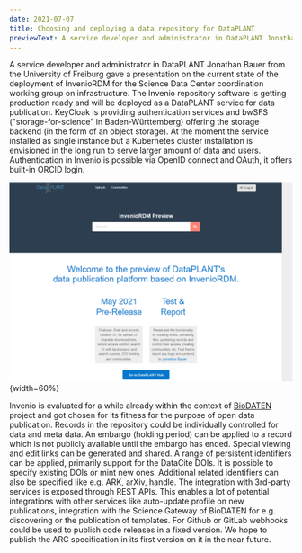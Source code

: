```yaml
---
date: 2021-07-07
title: Choosing and deploying a data repository for DataPLANT
previewText: A service developer and administrator in DataPLANT Jonathan Bauer from the University of Freiburg gave a presentation on the current state of the deployment of InvenioRDM for the Science Data Center coordination working group on infrastructure. The Invenio repository software is getting production ready and will be deployed as a DataPLANT service for data publication. KeyCloak is providing authentication services and bwSFS ("storage-for-science" in Baden-Württemberg) offering the storage backend...
---
```


A service developer and administrator in DataPLANT Jonathan Bauer from the University of Freiburg gave a presentation on the current state of the deployment of InvenioRDM for the Science Data Center coordination working group on infrastructure. The Invenio repository software is getting production ready and will be deployed as a DataPLANT service for data publication. KeyCloak is providing authentication services and bwSFS ("storage-for-science" in Baden-Württemberg) offering the storage backend (in the form of an object storage). At the moment the service installed as single instance but a Kubernetes cluster installation is envisioned in the long run to serve larger amount of data and users. Authentication in Invenio is possible via OpenID connect and OAuth, it offers built-in ORCID login.

![Invenio](/src/assets/images/news/Invenio2.svg "Invenio"){width=60%}

Invenio is evaluated for a while already within the context of [BioDATEN](https://portal.biodaten.info/) project and got chosen for its fitness for the purpose of open data publication. Records in the repository could be individually controlled for data and meta data. An embargo (holding period) can be applied to a record which is not publicly available until the embargo has ended. Special viewing and edit links can be generated and shared. A range of persistent identifiers can be applied, primarily support for the DataCite DOIs. It is possible to specify existing DOIs or mint new ones. Additional related identifiers can also be specified like e.g. ARK, arXiv, handle. The integration with 3rd-party services is exposed through REST APIs. This enables a lot of potential integrations with other services like auto-update profile on new publications, integration with the Science Gateway of BioDATEN for e.g. discovering or the publication of templates. For Github or GitLab webhooks could be used to publish code releases in a fixed version. We hope to publish the ARC specification in its first version on it in the near future.




